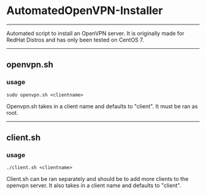 # AutomatedOpenVPN-Installer

----
Automated script to install an OpenVPN server. It is originally made for RedHat Distros and has only been tested on CentOS 7.

----
## openvpn.sh
### usage
    sudo openvpn.sh <clientname>

Openvpn.sh takes in a client name and defaults to "client". It must be ran as root.

----
## client.sh
### usage
    ./client.sh <clientname>

Client.sh can be ran separately and should be to add more clients to the openvpn server. It also takes in a client name and defaults to "client".

